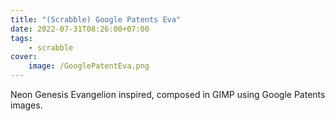 ```yaml
---
title: "(Scrabble) Google Patents Eva"
date: 2022-07-31T08:26:00+07:00
tags:
    - scrabble
cover:
    image: /GooglePatentEva.png
---
```


Neon Genesis Evangelion inspired, composed in GIMP using Google Patents images.